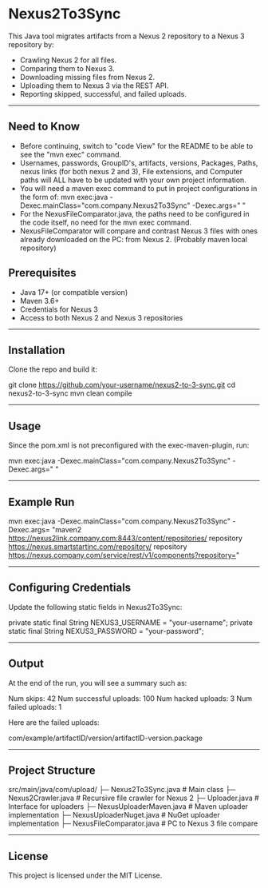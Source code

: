 # Nexus2To3Sync

This Java tool migrates artifacts from a Nexus 2 repository to a Nexus 3 repository by:

- Crawling Nexus 2 for all files.
- Comparing them to Nexus 3.
- Downloading missing files from Nexus 2.
- Uploading them to Nexus 3 via the REST API.
- Reporting skipped, successful, and failed uploads.

---

## Need to Know

- Before continuing, switch to "code View" for the README to be able to see the "mvn exec" command.
- Usernames, passwords, GroupID's, artifacts, versions, Packages, Paths, nexus links (for both nexus 2 and 3), File extensions, and Computer paths will ALL have to be updated with your own project information.
- You will need a maven exec command to put in project configurations in the form of: mvn exec:java -Dexec.mainClass="com.company.Nexus2To3Sync" -Dexec.args="<repositoryFormat> <nexus2RepositoryBase> <nexus2RepositoryName> <nexus3RepositoryBase> <nexus3RepositoryName> <nexus3RestApiBase>"
- For the NexusFileComparator.java, the paths need to be configured in the code itself, no need for the mvn exec command.
- NexusFileComparator will compare and contrast Nexus 3 files with ones already downloaded on the PC: from Nexus 2. (Probably maven local repository)

## Prerequisites

- Java 17+ (or compatible version)
- Maven 3.6+
- Credentials for Nexus 3
- Access to both Nexus 2 and Nexus 3 repositories

---

## Installation

Clone the repo and build it:

git clone https://github.com/your-username/nexus2-to-3-sync.git
cd nexus2-to-3-sync
mvn clean compile

---

## Usage

Since the pom.xml is not preconfigured with the exec-maven-plugin, run:

mvn exec:java -Dexec.mainClass="com.company.Nexus2To3Sync" -Dexec.args="<repositoryFormat> <nexus2RepositoryBase> <nexus2RepositoryName> <nexus3RepositoryBase> <nexus3RepositoryName> <nexus3RestApiBase>"


---

## Example Run

mvn exec:java -Dexec.mainClass="com.company.Nexus2To3Sync" -Dexec.args=
"maven2
https://nexus2link.company.com:8443/content/repositories/
repository
https://nexus.smartstartinc.com/repository/
repository
https://nexus.company.com/service/rest/v1/components?repository="

---

## Configuring Credentials

Update the following static fields in Nexus2To3Sync:


private static final String NEXUS3_USERNAME = "your-username";
private static final String NEXUS3_PASSWORD = "your-password";

---

## Output
At the end of the run, you will see a summary such as:

Num skips:  42
Num successful uploads:  100
Num hacked uploads:  3
Num failed uploads:  1

Here are the failed uploads:

com/example/artifactID/version/artifactID-version.package

---

## Project Structure

src/main/java/com/upload/
 ├─ Nexus2To3Sync.java        # Main class
 ├─ Nexus2Crawler.java        # Recursive file crawler for Nexus 2
 ├─ Uploader.java             # Interface for uploaders
 ├─ NexusUploaderMaven.java   # Maven uploader implementation
 ├─ NexusUploaderNuget.java   # NuGet uploader implementation
 ├─ NexusFileComparator.java  # PC to Nexus 3 file compare 

 --- 
 
## License
This project is licensed under the MIT License.

